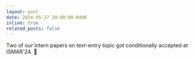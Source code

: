 ```yaml
---
layout: post
date: 2024-05-27 20:00:00-0400
inline: true
related_posts: false
---
```


Two of our intern papers on text-entry topic got conditionally accepted at ISMAR'24. :tada:

